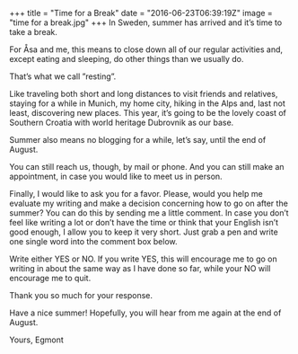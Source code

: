 +++
title = "Time for a Break"
date = "2016-06-23T06:39:19Z"
image = "time for a break.jpg"
+++
In Sweden, summer has arrived and it’s time to take a break.

For Åsa and me, this means to close down all of our regular activities and, except eating and sleeping, do other things than we usually do.

That’s what we call ”resting”.

Like traveling both short and long distances to visit friends and relatives, staying for a while in Munich, my home city, hiking in the Alps and, last not least, discovering new places. This year, it’s going to be the lovely coast of Southern Croatia with world heritage Dubrovnik as our base.

Summer also means no blogging for a while, let’s say, until the end of August.

You can  still reach us, though, by mail or phone. And  you can still make an appointment, in case you would like to meet us in person.

Finally, I would like to ask you for a favor. Please, would you help me evaluate my writing and make a decision concerning how to go on after the summer? You can do this by sending me a little comment. In case you don’t feel like writing a lot or don’t have the time or think that your English isn’t good enough, I allow you to keep it very short. Just grab a pen and write one single word into the comment box below.

Write either YES or NO. If you write YES, this will encourage me to go on writing in about the same way as I have done so far, while your NO will encourage me to quit.

Thank you so much for your response.

Have a nice summer! Hopefully, you will hear from me again at the end of August.

Yours,
Egmont
